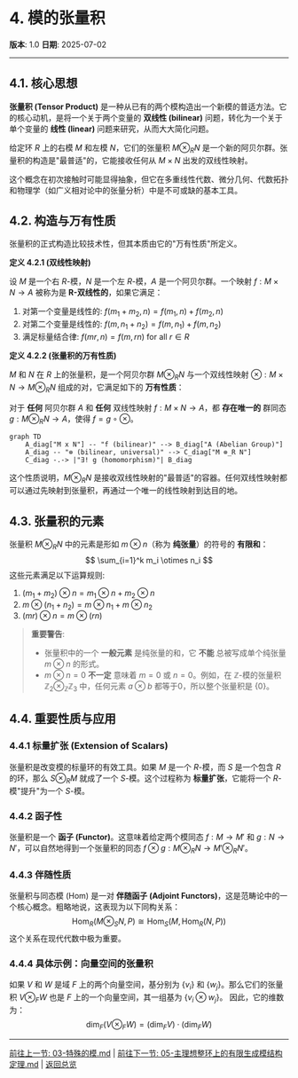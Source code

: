 # 4. 模的张量积

**版本**: 1.0
**日期**: 2025-07-02

---

## 4.1. 核心思想

**张量积 (Tensor Product)** 是一种从已有的两个模构造出一个新模的普适方法。它的核心动机，是将一个关于两个变量的 **双线性 (bilinear)** 问题，转化为一个关于单个变量的 **线性 (linear)** 问题来研究，从而大大简化问题。

给定环 $R$ 上的右模 $M$ 和左模 $N$，它们的张量积 $M \otimes_R N$ 是一个新的阿贝尔群。张量积的构造是"最普适"的，它能接收任何从 $M \times N$ 出发的双线性映射。

这个概念在初次接触时可能显得抽象，但它在多重线性代数、微分几何、代数拓扑和物理学（如广义相对论中的张量分析）中是不可或缺的基本工具。

## 4.2. 构造与万有性质

张量积的正式构造比较技术性，但其本质由它的"万有性质"所定义。

**定义 4.2.1 (双线性映射)**

设 $M$ 是一个右 $R$-模，$N$ 是一个左 $R$-模，$A$ 是一个阿贝尔群。一个映射 $f: M \times N \to A$ 被称为是 **R-双线性的**，如果它满足：

1. 对第一个变量是线性的: $f(m_1+m_2, n) = f(m_1, n) + f(m_2, n)$
2. 对第二个变量是线性的: $f(m, n_1+n_2) = f(m, n_1) + f(m, n_2)$
3. 满足标量结合律: $f(mr, n) = f(m, rn)$ for all $r \in R$

**定义 4.2.2 (张量积的万有性质)**

$M$ 和 $N$ 在 $R$ 上的张量积，是一个阿贝尔群 $M \otimes_R N$ 与一个双线性映射 $\otimes: M \times N \to M \otimes_R N$ 组成的对，它满足如下的 **万有性质**：

对于 **任何** 阿贝尔群 $A$ 和 **任何** 双线性映射 $f: M \times N \to A$，都 **存在唯一的** 群同态 $g: M \otimes_R N \to A$，使得 $f = g \circ \otimes$。

```mermaid
graph TD
    A_diag["M x N"] -- "f (bilinear)" --> B_diag["A (Abelian Group)"]
    A_diag -- "⊗ (bilinear, universal)" --> C_diag["M ⊗_R N"]
    C_diag -.-> |"∃! g (homomorphism)"| B_diag
```

这个性质说明，$M \otimes_R N$ 是接收双线性映射的"最普适"的容器。任何双线性映射都可以通过先映射到张量积，再通过一个唯一的线性映射到达目的地。

## 4.3. 张量积的元素

张量积 $M \otimes_R N$ 中的元素是形如 $m \otimes n$（称为 **纯张量**）的符号的 **有限和**：
$$
\sum_{i=1}^k m_i \otimes n_i
$$
这些元素满足以下运算规则:

1. $(m_1+m_2) \otimes n = m_1 \otimes n + m_2 \otimes n$
2. $m \otimes (n_1+n_2) = m \otimes n_1 + m \otimes n_2$
3. $(mr) \otimes n = m \otimes (rn)$

> **重要警告**:
>
> * 张量积中的一个 **一般元素** 是纯张量的和，它 **不能** 总被写成单个纯张量 $m \otimes n$ 的形式。
> * $m \otimes n = 0$ **不一定** 意味着 $m=0$ 或 $n=0$。例如，在 $\mathbb{Z}$-模的张量积 $\mathbb{Z}_2 \otimes_{\mathbb{Z}} \mathbb{Z}_3$ 中，任何元素 $a \otimes b$ 都等于0，所以整个张量积是 $\{0\}$。

## 4.4. 重要性质与应用

### 4.4.1 标量扩张 (Extension of Scalars)

张量积是改变模的标量环的有效工具。如果 $M$ 是一个 $R$-模，而 $S$ 是一个包含 $R$ 的环，那么 $S \otimes_R M$ 就成了一个 $S$-模。这个过程称为 **标量扩张**，它能将一个 $R$-模"提升"为一个 $S$-模。

### 4.4.2 函子性

张量积是一个 **函子 (Functor)**。这意味着给定两个模同态 $f: M \to M'$ 和 $g: N \to N'$，可以自然地得到一个张量积的同态 $f \otimes g: M \otimes_R N \to M' \otimes_R N'$。

### 4.4.3 伴随性质

张量积与同态模 (Hom) 是一对 **伴随函子 (Adjoint Functors)**，这是范畴论中的一个核心概念。粗略地说，这表现为以下同构关系：
$$
\text{Hom}_R(M \otimes_S N, P) \cong \text{Hom}_S(M, \text{Hom}_R(N, P))
$$
这个关系在现代代数中极为重要。

### 4.4.4 具体示例：向量空间的张量积

如果 $V$ 和 $W$ 是域 $F$ 上的两个向量空间，基分别为 $\{v_i\}$ 和 $\{w_j\}$。那么它们的张量积 $V \otimes_F W$ 也是 $F$ 上的一个向量空间，其一组基为 $\{v_i \otimes w_j\}$。
因此，它的维数为：
$$
\dim_F(V \otimes_F W) = (\dim_F V) \cdot (\dim_F W)
$$

---
[前往上一节: 03-特殊的模.md](./03-特殊的模.md) | [前往下一节: 05-主理想整环上的有限生成模结构定理.md](./05-主理想整环上的有限生成模结构定理.md) | [返回总览](./00-模论总览.md)
